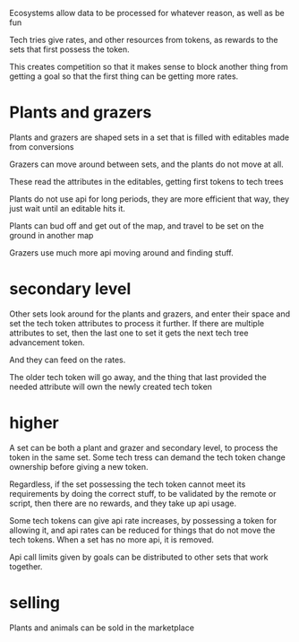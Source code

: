 Ecosystems allow data to be processed for whatever reason, as well as be fun

Tech tries give rates, and other resources from tokens, as rewards to the sets that first possess the token.

This creates competition so that it makes sense to block another thing from getting a goal so that the first thing can be getting more rates.


# Plants and grazers

Plants and grazers are shaped sets in a set that is filled with editables made from conversions

Grazers can move around between sets, and the plants do not move at all.

These read the attributes in the editables, getting first tokens to tech trees

Plants do not use api for long periods, they are more efficient that way, they just wait until an editable hits it.

Plants can bud off and get out of the map, and travel to be set on the ground in another map

Grazers use much more api moving around and finding stuff.

# secondary level

Other sets look around for the plants and grazers, and enter their space and set the tech token attributes to process it further.
If there are multiple attributes to set, then the last one to set it gets the next tech tree advancement token.

And they can feed on the rates.

The older tech token will go away, and the thing that last provided the needed attribute will own the newly created tech token 

# higher 

A set can be both a plant and grazer and secondary level, to process the token in the same set.
Some tech tress can demand the tech token change ownership before giving a new token.

Regardless, if the set possessing the tech token cannot meet its requirements by doing the correct stuff, to be validated by the remote or script,
then there are no rewards, and they take up api usage.

Some tech tokens can give api rate increases, by possessing a token for allowing it, and api rates can be reduced for things that do not move the tech tokens.
When a set has no more api, it is removed.

Api call limits given by goals can be distributed to other sets that work together.

# selling

Plants and animals can be sold in the marketplace